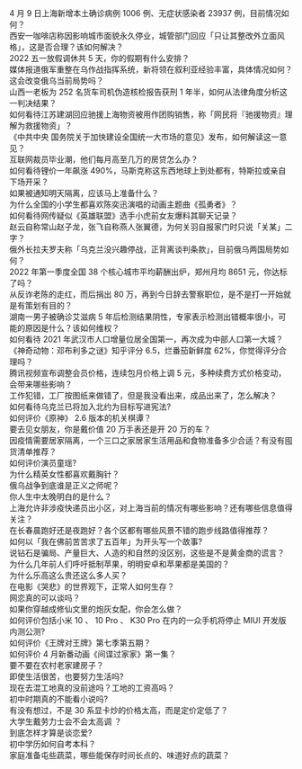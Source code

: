 4 月 9 日上海新增本土确诊病例 1006 例、无症状感染者 23937 例，目前情况如何？  
西安一咖啡店称因影响城市面貌永久停业，城管部门回应「只让其整改外立面风格」，这是否合理？该如何解决？  
2022 五一放假调休共 5 天，你的假期有什么安排？  
媒体报道俄军重整在乌作战指挥系统，新将领在叙利亚经验丰富，具体情况如何？这会改变俄乌当前局势吗？  
山西一老板为 252 名货车司机伪造核检报告获刑 1 年半，如何从法律角度分析这一判决结果？  
如何看待江苏建湖回应驰援上海物资被用作团购销售，称「网民将『驰援物资』理解为救援物资」？  
《中共中央 国务院关于加快建设全国统一大市场的意见》发布，如何解读这一意见？  
互联网裁员毕业潮，他们每月高至几万的房贷怎么办？  
如何看待锂价一年飙涨 490%，马斯克称这东西地球上到处都有，特斯拉或亲自下场开采？  
如果被通知明天隔离，应该马上准备什么？  
为什么全国的小学生都喜欢陈奕迅演唱的动画主题曲《孤勇者》？  
如何看待网传疑似《英雄联盟》选手小虎前女友爆料其聊天记录？  
赵云自称常山赵子龙，张飞自称燕人张翼德，为何关羽自报家门时只说「关某」二字？  
俄外长拉夫罗夫称「乌克兰没兴趣停战，正背离谈判条款」，目前俄乌两国局势如何？  
2022 年第一季度全国 38 个核心城市平均薪酬出炉，郑州月均 8651 元，你达标了吗？  
从反诈老陈的走红，而后捐出 80 万，再到今日辞去警察职位，是不是打一开始就是有策划有目的？  
湖南一男子被确诊艾滋病 5 年后检测结果阴性，专家表示检测出错概率很小，可能的原因是什么？该如何维权？  
如何看待 2021 年武汉市人口增量位居全国第一，再次成为中部人口第一大城？  
《神奇动物：邓布利多之谜》知乎评分 6.5，烂番茄新鲜度 62%，你觉得评分合理吗？  
腾讯视频宣布调整会员价格，连续包月价格上调 5 元，多种续费方式价格变动，会带来哪些影响？  
工作犯错，工厂按图纸来做错了，但是我没看出来，成品出来了，怎么解决？  
如何看待乌克兰已将加入北约为目标写进宪法?  
如何评价《原神》 2.6 版本的机关棋谭？  
要去见女朋友，你是戴价值 20 万手表还是开 20 万的车？  
因疫情需要居家隔离，一个三口之家居家生活用品和食物准备多少合适？有没有囤货清单推荐？  
如何评价演员童瑶?  
为什么精英女性都喜欢戴胸针？  
俄乌战争到底谁是正义之师呢？  
你人生中太晚明白的是什么？  
上海允许非涉疫快递员出小区，对上海当前的情况有哪些影响？还有哪些信息值得关注？  
在长春晨跑好还是夜跑好？各个区都有哪些风景不错的跑步线路值得推荐？  
如何以「我在佛前苦苦求了五百年」为开头写一个故事?  
说钻石是骗局、产量巨大、人造的和自然的没区别，这些是不是黄金商的谎言？  
为什么几年前人们呼吁抵制苹果，明明安卓和苹果都是美国的？  
为什么乐高这么贵还这么多人买？  
在电影《哭悲》的世界观下，正常人如何生存？  
网恋真的可以谈吗？  
如果你穿越成修仙文里的炮灰女配，你会怎么做？  
如何评价包括小米 10 、 10 Pro 、 K30 Pro 在内的一众手机将停止 MIUI 开发版内测公测?  
如何评价《王牌对王牌》第七季第五期？  
如何评价 4 月新番动画《间谍过家家》第一集？  
要不要在农村老家建房子？  
即使生活很苦，也要努力生活吗?  
现在去混工地真的没前途吗？工地的工资高吗？  
初中时期真的不能看小说吗?  
有没有想过，不是 30 系显卡炒的价格太高，而是定价定低了？  
大学生戴劳力士会不会太高调 ？  
到底怎样才算是谈恋爱?  
初中学历如何自考本科？  
家庭准备屯些蔬菜，哪些能保存时间长点的、味道好点的蔬菜？  
